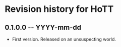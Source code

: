 # Revision history for HoTT

## 0.1.0.0 -- YYYY-mm-dd

* First version. Released on an unsuspecting world.
